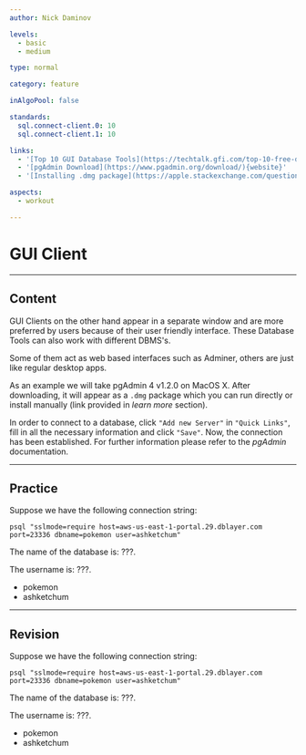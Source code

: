 ```yaml
---
author: Nick Daminov

levels:
  - basic
  - medium

type: normal

category: feature

inAlgoPool: false

standards:
  sql.connect-client.0: 10
  sql.connect-client.1: 10

links:
  - '[Top 10 GUI Database Tools](https://techtalk.gfi.com/top-10-free-database-tools-for-sys-admins/){website}'
  - '[pgAdmin Download](https://www.pgadmin.org/download/){website}'
  - '[Installing .dmg package](https://apple.stackexchange.com/questions/64845/how-do-i-install-applications-from-a-dmg-file){website}'

aspects:
  - workout

---
```


# GUI Client

---
## Content

GUI Clients on the other hand appear in a separate window and are more preferred by users because of their user friendly interface. These Database Tools can also work with different DBMS's.

Some of them act as web based interfaces such as Adminer, others are just like regular desktop apps.

As an example we will take pgAdmin 4 v1.2.0 on MacOS X. After downloading, it will appear as a `.dmg` package which you can run directly or install manually (link provided in *learn more* section).

In order to connect to a database, click `"Add new Server"` in `"Quick Links"`, fill in all the necessary information and click `"Save"`. Now, the connection has been established. For further information please refer to the *pgAdmin* documentation.

---
## Practice

Suppose we have the following connection string:
```
psql "sslmode=require host=aws-us-east-1-portal.29.dblayer.com port=23336 dbname=pokemon user=ashketchum"
```

The name of the database is: ???.

The username is: ???.

* pokemon
* ashketchum

---
## Revision

Suppose we have the following connection string:
```
psql "sslmode=require host=aws-us-east-1-portal.29.dblayer.com port=23336 dbname=pokemon user=ashketchum"
```

The name of the database is: ???.

The username is: ???.

* pokemon
* ashketchum